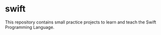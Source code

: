 # swift
This repository contains small practice projects to learn and teach the Swift Programming Language.
